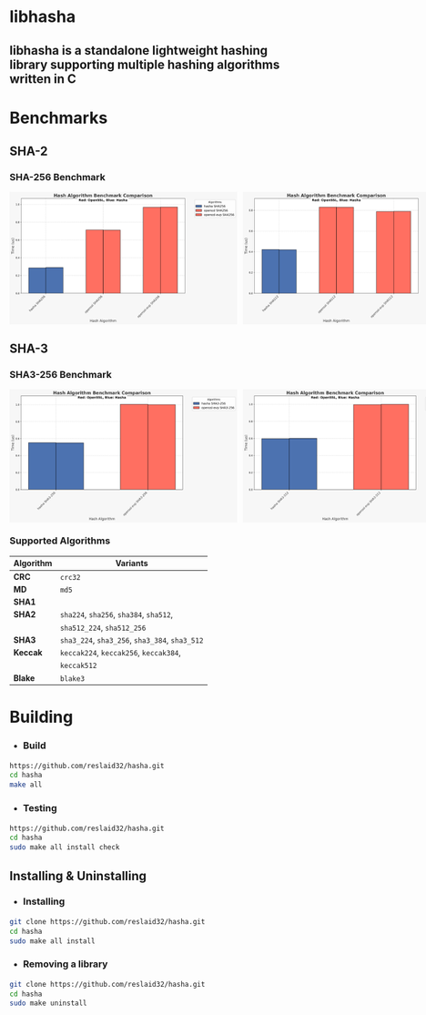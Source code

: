 # libhasha

## **libhasha is a standalone lightweight hashing library supporting multiple hashing algorithms written in C**

# Benchmarks

## SHA-2

### SHA-256 Benchmark

<div style="display: flex; gap: 10px;">
   <img src="./assets/sha256.png" alt="SHA-256 Benchmark" width="400">
   <img src="./assets/sha512.png" alt="SHA-512 Benchmark" width="400">
</div>

## SHA-3

### SHA3-256 Benchmark

<div style="display: flex; gap: 10px;">
   <img src="./assets/sha3_256.png" alt="SHA3-256 Benchmark" width="400">
   <img src="./assets/sha3_512.png" alt="SHA3-512 Benchmark" width="400">
</div>

### Supported Algorithms

| **Algorithm** | **Variants**                                  |
|---------------|-----------------------------------------------|
| **CRC**       | `crc32`                                       |
| **MD**        | `md5`                                         |
| **SHA1**      |                                               |
| **SHA2**      | `sha224`, `sha256`, `sha384`, `sha512`,       |
|               | `sha512_224`, `sha512_256`                    |
| **SHA3**      | `sha3_224`, `sha3_256`, `sha3_384`, `sha3_512`|
| **Keccak**    | `keccak224`, `keccak256`, `keccak384`,        |
|               | `keccak512`                                   |
| **Blake**     | `blake3`                                      |

# Building
   - ### **Build**
   ```bash
   https://github.com/reslaid32/hasha.git
   cd hasha
   make all
   ```

   - ### **Testing**
   ```bash
   https://github.com/reslaid32/hasha.git
   cd hasha
   sudo make all install check
   ```

## Installing & Uninstalling
   - ### **Installing**
   ```bash
   git clone https://github.com/reslaid32/hasha.git
   cd hasha
   sudo make all install
   ```

   - ### **Removing a library**
   ```bash
   git clone https://github.com/reslaid32/hasha.git
   cd hasha
   sudo make uninstall
   ```
